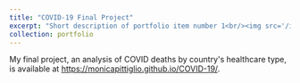 ```yaml
---
title: "COVID-19 Final Project"
excerpt: "Short description of portfolio item number 1<br/><img src='/images/500x300.png'>"
collection: portfolio
---
```


My final project, an analysis of COVID deaths by country's healthcare type, is available at https://monicapittiglio.github.io/COVID-19/.
